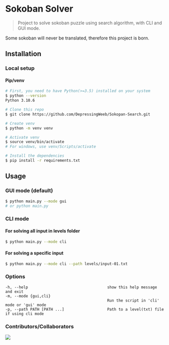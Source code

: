 # Sokoban Solver

> Project to solve sokoban puzzle using search algorithm, with CLI and GUI mode.

Some sokoban will never be translated, therefore this project is born.
## Installation

### Local setup

#### Pip/venv

```bash
# First, you need to have Python(>=3.5) installed on your system
$ python --version
Python 3.10.6

# Clone this repo
$ git clone https://github.com/DepressingWeeb/Sokopan-Search.git

# Create venv
$ python -m venv venv

# Activate venv
$ source venv/bin/activate
# For windows, use venv/Scripts/activate

# Install the dependencies
$ pip install -r requirements.txt
```

## Usage

### GUI mode (default)

```bash
$ python main.py --mode gui
# or python main.py
```

### CLI mode
#### For solving all input in levels folder
```bash
$ python main.py --mode cli
```
#### For solving a specific input
```bash
$ python main.py --mode cli --path levels/input-01.txt
```

### Options

```text
-h, --help                                   show this help message and exit
-m, --mode {gui,cli}
                                             Run the script in 'cli' mode or 'gui' mode
-p, --path PATH [PATH ...]                   Path to a level(txt) file if using cli mode

```
### Contributors/Collaborators
<a href="https://github.com/DepressingWeeb/Sokopan-Search/graphs/contributors">
  <img src="https://contrib.rocks/image?repo=DepressingWeeb/Sokopan-Search" />
</a>
